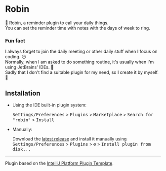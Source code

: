 # Robin

[//]: # (![Build]&#40;https://github.com/Koooooo-7/robin/workflows/Build/badge.svg&#41;)

[//]: # ([![Version]&#40;https://img.shields.io/jetbrains/plugin/v/PLUGIN_ID.svg&#41;]&#40;https://plugins.jetbrains.com/plugin/PLUGIN_ID&#41;)

[//]: # ([![Downloads]&#40;https://img.shields.io/jetbrains/plugin/d/PLUGIN_ID.svg&#41;]&#40;https://plugins.jetbrains.com/plugin/PLUGIN_ID&#41;)

<!-- Plugin description -->
:baby_chick: Robin, a reminder plugin to call your daily things.  
You can set the reminder time with notes with the days of week to ring.
<!-- Plugin description end -->

### Fun fact
I always forget to join the daily meeting or other daily stuff when I focus on coding. :no_mouth:   
Normally, when I am asked to do something routine, it's usually when I'm using JetBrains' IDEs. :rofl:   
Sadly that I don't find a suitable plugin for my need, so I create it by myself. :dog:  

## Installation

- Using the IDE built-in plugin system:
  
  <kbd>Settings/Preferences</kbd> > <kbd>Plugins</kbd> > <kbd>Marketplace</kbd> > <kbd>Search for "robin"</kbd> >
  <kbd>Install</kbd>
  
- Manually:

  Download the [latest release](https://github.com/Koooooo-7/robin/releases/latest) and install it manually using
  <kbd>Settings/Preferences</kbd> > <kbd>Plugins</kbd> > <kbd>⚙️</kbd> > <kbd>Install plugin from disk...</kbd>


---
Plugin based on the [IntelliJ Platform Plugin Template][template].

[template]: https://github.com/JetBrains/intellij-platform-plugin-template
[docs:plugin-description]: https://plugins.jetbrains.com/docs/intellij/plugin-user-experience.html#plugin-description-and-presentation
